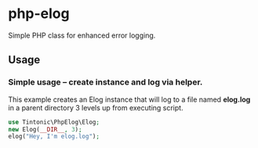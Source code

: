 # php-elog

Simple PHP class for enhanced error logging.

## Usage

### Simple usage – create instance and log via helper.

This example creates an Elog instance that will log to a file named **elog.log** in a parent directory 3 levels up from executing script.

```php
use Tintonic\PhpElog\Elog;
new Elog(__DIR__, 3);
elog("Hey, I'm elog.log");
```
